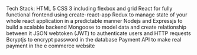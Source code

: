 Tech Stack:
HTML 5 CSS 3 including flexbox and grid
React for fully functional frontend using create-react-app
Redux to manage state of your whole react application in a predictable manner
Nodejs and Expressjs to build a scalable backend 
Mongoose to model data and create relationship between it
JSON webtoken (JWT) to authenticate users and HTTP requests
Bcryptjs to encrypt password in the database
Payment API to make real payment in the e commerce website